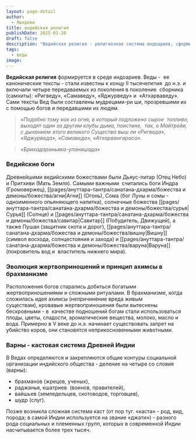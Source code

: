 ```yaml
---
layout: page-detail
author:
  - Яшодеви
title: ведийская религия
publishDate: 2025-01-20
draft: false
description: "Ведийская религия - религиозная система индоариев, сформировавшаяся в Индии к концу II тысячелетия до н.э. и основанная на священных текстах - Ведах, которые были переданы мудрецами-риши через откровения от богов. Веды включают четыре основополагающих сборника: «Ригведу», «Самаведу», «Яджурведу» и «Атхарваведу»."
tags:
  - веды
image:
---
```

**Ведийская религия** формируется в среде индоариев. Веды -  ее канонические тексты - стали известны к концу II тысячелетия  до н.э. и включали четыре передаваемых из поколения в поколение  сборника (самхиты): «Ригведу», «Самаведу», «Яджурведу» и  «Атхарваведу». Сами тексты Вед были составлены мудрецами-ри ши, прозревшими их с помощью богов и передавшими их людям.

>*«Подобно тому как из огня, в который подложено сырое  топливо, выходят один за другим клубы дыма, поистине,  так, о Майтрейи, с дыханием этого великого Существа выш ли «Ригведа», «Яджурведа», «Самаведа», «Атхарвангираса».*

>*«Брихадараньяка-упанишада»*

### Ведийские боги

Древнейшими ведийскими божествами были Дьяус-питар (Отец Небо) и Притхиви (Мать Земля). Самыми важными  считались боги Индра (Громовержец), [[pages/ануттара-тантра/санатана-дхарма/божества и демоны/божества/агни|Агни]] (Огонь), Сома (бог Луны и сомы - одноименного опьяняющего напитка), солнечные божества [[pages/ануттара-тантра/санатана-дхарма/божества и демоны/божества/сурья|Сурья]] (Солнце) и [[pages/ануттара-тантра/санатана-дхарма/божества и демоны/божества/савитар|Савитар]] (Побудитель, Движущий), а также Пушан (защитник скота и дорог), [[pages/ануттара-тантра/санатана-дхарма/божества и демоны/божества/вишну|Вишну]] (символ восхода, солнцестояния и захода) и [[pages/ануттара-тантра/санатана-дхарма/божества и демоны/божества/варуна|Варуна]] (покровитель вод и  властитель нижнего мира).

### Эволюция жертвоприношений и принцип ахимсы в брахманизме

Расположения богов старались добиться богатыми жертвоприношениями и сложными ритуалами. В брахманизме, когда  сложилась идея ахимсы (непричинение вреда живым существам), кровавые жертвоприношения были вытеснены бескровными - в  качестве подношений богам стали использоваться плоды, цветы, сладости, ароматические вещества, молоко, масло и вода. Примерно в V веке до н.э. начинает существовать запрет на убийство коров, они становятся неприкосновенными животными.

### Варны - кастовая система Древней Индии

В Ведах определяются и закрепляются общие контуры социальной организации индийского общества - деление на четыре со словия (варны):

- брахманов (жрецов, ученых),
- раджанья, кшатриев  (воинов, правителей),
- вайшьев (земледельцев, скотоводов, торговцев),
- шудр (слуг). 

Позже возникла сложная система каст (от пор туг. «каста» - род, вид, порода; в самой Индии используется на звание «джати») - разного рода социальных и племенных групп, которых в современной Индии насчитывается более трех тысяч.
